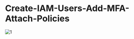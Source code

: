 # Create-IAM-Users-Add-MFA-Attach-Policies
![1](https://user-images.githubusercontent.com/112990296/189757850-c96f0c9d-28d3-4e6f-8109-d84fea4b4033.JPG)
